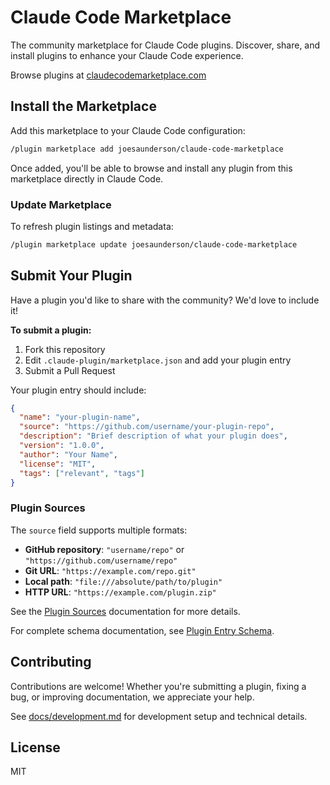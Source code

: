 # Claude Code Marketplace

The community marketplace for Claude Code plugins. Discover, share, and install plugins to enhance your Claude Code experience.

Browse plugins at [claudecodemarketplace.com](https://claudecodemarketplace.com)

## Install the Marketplace

Add this marketplace to your Claude Code configuration:

```bash
/plugin marketplace add joesaunderson/claude-code-marketplace
```

Once added, you'll be able to browse and install any plugin from this marketplace directly in Claude Code.

### Update Marketplace

To refresh plugin listings and metadata:

```bash
/plugin marketplace update joesaunderson/claude-code-marketplace
```

## Submit Your Plugin

Have a plugin you'd like to share with the community? We'd love to include it!

**To submit a plugin:**

1. Fork this repository
2. Edit `.claude-plugin/marketplace.json` and add your plugin entry
3. Submit a Pull Request

Your plugin entry should include:

```json
{
  "name": "your-plugin-name",
  "source": "https://github.com/username/your-plugin-repo",
  "description": "Brief description of what your plugin does",
  "version": "1.0.0",
  "author": "Your Name",
  "license": "MIT",
  "tags": ["relevant", "tags"]
}
```

### Plugin Sources

The `source` field supports multiple formats:

- **GitHub repository**: `"username/repo"` or `"https://github.com/username/repo"`
- **Git URL**: `"https://example.com/repo.git"`
- **Local path**: `"file:///absolute/path/to/plugin"`
- **HTTP URL**: `"https://example.com/plugin.zip"`

See the [Plugin Sources](https://docs.claude.com/en/docs/claude-code/plugin-marketplaces#plugin-sources) documentation for more details.

For complete schema documentation, see [Plugin Entry Schema](https://docs.claude.com/en/docs/claude-code/plugin-marketplaces#plugin-entries).

## Contributing

Contributions are welcome! Whether you're submitting a plugin, fixing a bug, or improving documentation, we appreciate your help.

See [docs/development.md](docs/development.md) for development setup and technical details.

## License

MIT
